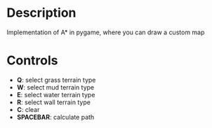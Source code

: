 # Description
Implementation of A* in pygame, where you can draw a custom map

# Controls
- **Q**: select grass terrain type
- **W**: select mud terrain type
- **E**: select water terrain type
- **R**: select wall terrain type
- **C**: clear
- **SPACEBAR**: calculate path
